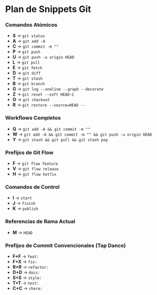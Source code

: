 # Plan de Snippets Git

### Comandos Atómicos
- **S** → `git status`
- **A** → `git add -A`
- **C** → `git commit -m ""`
- **P** → `git push`
- **U** → `git push -u origin HEAD`
- **L** → `git pull`
- **E** → `git fetch`
- **D** → `git diff`
- **T** → `git stash`
- **B** → `git branch`
- **G** → `git log --oneline --graph --decorate`
- **Z** → `git reset --soft HEAD~1`
- **O** → `git checkout `
- **R** → `git restore --source=HEAD -- `

### Workflows Completos
- **Q** → `git add -A && git commit -m ""`
- **W** → `git add -A && git commit -m "" && git push -u origin HEAD`
- **Y** → `git stash && git pull && git stash pop`

### Prefijos de Git Flow
- **F** → `git flow feature `
- **V** → `git flow release `
- **H** → `git flow hotfix `

### Comandos de Control
- **I** → `start `
- **J** → `finish `
- **K** → `publish `

### Referencias de Rama Actual
- **M** → `HEAD`

### Prefijos de Commit Convencionales (Tap Dance)
- **F+F** → `feat: `
- **F+X** → `fix: `
- **R+R** → `refactor: `
- **D+D** → `docs: `
- **S+S** → `style: `
- **T+T** → `test: `
- **C+C** → `chore: `